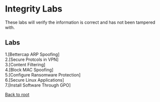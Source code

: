 <h1>Integrity Labs</h1>
These labs will verify the information is correct and has not been tampered with.

<h2>Labs</h2>
1.[Bettercap ARP Spoofing]<br>
2.[Secure Protcols in VPN]<br>
3.[Content Filtering]<br>
4.[Block MAC Spoofing]<br>
5.[Configure Ransomware Protection]<br>
6.[Secure Linux Applications]<br>
7.[Install Software Through GPO]<br>




[Back to root](/PATHS-SOC/)
